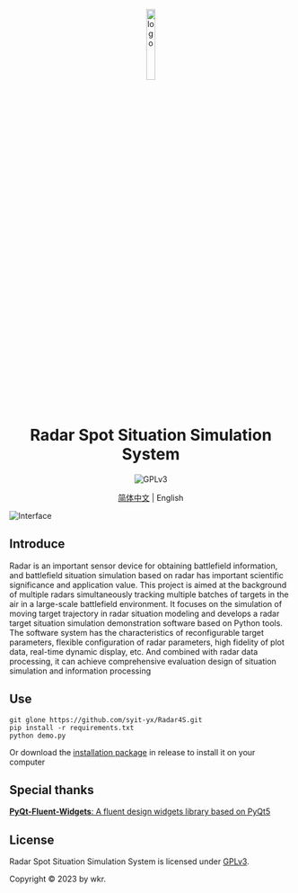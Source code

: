 <p align="center">
  <img width="18%" align="center" src="https://pic1.imgdb.cn/item/646f81a6f024cca17313b6a0.png" alt="logo">
</p>
  <h1 align="center">
  Radar Spot Situation Simulation System
</h1>

<p align="center">
  <!-- <a style="text-decoration:none">
    <img src="https://img.shields.io/badge/Platform-Win32%20|%20Linux%20|%20macOS-blue?color=#4ec820" alt="Platform Win32 | Linux | macOS"/>
  </a> -->
  <a style="text-decoration:none">
    <img src="https://img.shields.io/badge/License-GPLv3-blue?color=#4ec820" alt="GPLv3"/>
  </a>
</p>

<p align="center">
<a href="README.md">简体中文</a> | English
</p>

![Interface](https://pic1.imgdb.cn/item/646f81aef024cca17313c093.png)


## Introduce

Radar is an important sensor device for obtaining battlefield information, and battlefield situation simulation based on radar has important scientific significance and application value. This project is aimed at the background of multiple radars simultaneously tracking multiple batches of targets in the air in a large-scale battlefield environment. It focuses on the simulation of moving target trajectory in radar situation modeling and develops a radar target situation simulation demonstration software based on Python tools. The software system has the characteristics of reconfigurable target parameters, flexible configuration of radar parameters, high fidelity of plot data, real-time dynamic display, etc. And combined with radar data processing, it can achieve comprehensive evaluation design of situation simulation and information processing

## Use

```commandline
git glone https://github.com/syit-yx/Radar4S.git
pip install -r requirements.txt
python demo.py
```
Or download the [installation package](https://github.com/syit-yx/Radar4S/releases/tag/v1.4) in release to install it on your computer


## Special thanks

[**PyQt-Fluent-Widgets**: A fluent design widgets library based on PyQt5](https://github.com/zhiyiYo/PyQt-Fluent-Widgets)

## License

Radar Spot Situation Simulation System is licensed under [GPLv3](./LICENSE).

Copyright © 2023 by wkr.